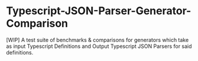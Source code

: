 # Typescript-JSON-Parser-Generator-Comparison
[WIP] A test suite of benchmarks &amp; comparisons for generators which take as input Typescript Definitions and Output Typescript JSON Parsers for said definitions.
